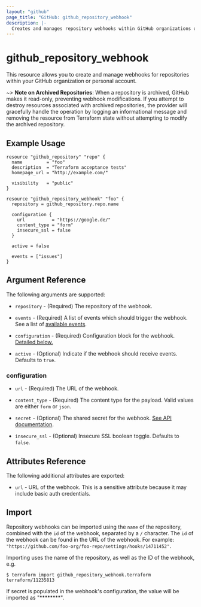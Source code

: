 ```yaml
---
layout: "github"
page_title: "GitHub: github_repository_webhook"
description: |-
  Creates and manages repository webhooks within GitHub organizations or personal accounts
---
```


# github_repository_webhook

This resource allows you to create and manage webhooks for repositories within your
GitHub organization or personal account.

~> **Note on Archived Repositories**: When a repository is archived, GitHub makes it read-only, preventing webhook modifications. If you attempt to destroy resources associated with archived repositories, the provider will gracefully handle the operation by logging an informational message and removing the resource from Terraform state without attempting to modify the archived repository.

## Example Usage

```hcl
resource "github_repository" "repo" {
  name         = "foo"
  description  = "Terraform acceptance tests"
  homepage_url = "http://example.com/"

  visibility   = "public"
}

resource "github_repository_webhook" "foo" {
  repository = github_repository.repo.name

  configuration {
    url          = "https://google.de/"
    content_type = "form"
    insecure_ssl = false
  }

  active = false

  events = ["issues"]
}
```

## Argument Reference

The following arguments are supported:

* `repository` - (Required) The repository of the webhook.

* `events` - (Required) A list of events which should trigger the webhook. See a list of [available events](https://developer.github.com/v3/activity/events/types/).

* `configuration` - (Required) Configuration block for the webhook. [Detailed below.](#configuration)

* `active` - (Optional) Indicate if the webhook should receive events. Defaults to `true`.

### configuration

* `url` - (Required) The URL of the webhook.

* `content_type` - (Required) The content type for the payload. Valid values are either `form` or `json`.

* `secret` - (Optional) The shared secret for the webhook. [See API documentation](https://developer.github.com/v3/repos/hooks/#create-a-hook).

* `insecure_ssl` - (Optional) Insecure SSL boolean toggle. Defaults to `false`.

## Attributes Reference

The following additional attributes are exported:

* `url` - URL of the webhook.  This is a sensitive attribute because it may include basic auth credentials.

## Import

Repository webhooks can be imported using the `name` of the repository, combined with the `id` of the webhook, separated by a `/` character.
The `id` of the webhook can be found in the URL of the webhook. For example: `"https://github.com/foo-org/foo-repo/settings/hooks/14711452"`.

Importing uses the name of the repository, as well as the ID of the webhook, e.g.

```
$ terraform import github_repository_webhook.terraform terraform/11235813
```

If secret is populated in the webhook's configuration, the value will be imported as "********".
